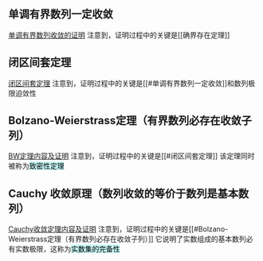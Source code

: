 ## 单调有界数列一定收敛
[单调有界数列收敛的证明](https://blog.csdn.net/qq_34603425/article/details/127939002)
注意到，证明过程中的关键是[[确界存在定理]]

## 闭区间套定理
[闭区间套定理](https://blog.csdn.net/qq_34603425/article/details/127939332)
注意到，证明过程中的关键是[[#单调有界数列一定收敛]]和数列极限迫敛性

## Bolzano-Weierstrass定理（有界数列必存在收敛子列）
[BW定理内容及证明](https://blog.csdn.net/qq_34603425/article/details/127939868)
注意到，证明过程中的关键是[[#闭区间套定理]]
该定理同时被称为<mark style="background: #ABF7F7A6;">致密性定理</mark>

## Cauchy 收敛原理（数列收敛的等价于数列是基本数列）
[Cauchy收敛定理内容及证明](https://blog.csdn.net/Infinity_07/article/details/120475427)
注意到，证明过程中的关键是[[#Bolzano-Weierstrass定理（有界数列必存在收敛子列）]]
它说明了实数组成的基本数列必有实数极限，这称为<mark style="background: #ABF7F7A6;">实数集的完备性</mark>

